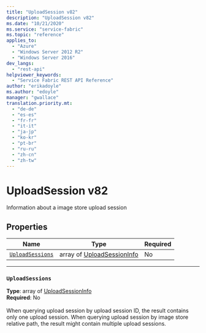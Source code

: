 ```yaml
---
title: "UploadSession v82"
description: "UploadSession v82"
ms.date: "10/21/2020"
ms.service: "service-fabric"
ms.topic: "reference"
applies_to: 
  - "Azure"
  - "Windows Server 2012 R2"
  - "Windows Server 2016"
dev_langs: 
  - "rest-api"
helpviewer_keywords: 
  - "Service Fabric REST API Reference"
author: "erikadoyle"
ms.author: "edoyle"
manager: "gwallace"
translation.priority.mt: 
  - "de-de"
  - "es-es"
  - "fr-fr"
  - "it-it"
  - "ja-jp"
  - "ko-kr"
  - "pt-br"
  - "ru-ru"
  - "zh-cn"
  - "zh-tw"
---
```

# UploadSession v82

Information about a image store upload session

## Properties
| Name | Type | Required |
| --- | --- | --- |
| [`UploadSessions`](#uploadsessions) | array of [UploadSessionInfo](sfclient-v82-model-uploadsessioninfo.md) | No |

____
### `UploadSessions`
__Type__: array of [UploadSessionInfo](sfclient-v82-model-uploadsessioninfo.md) <br/>
__Required__: No<br/>
<br/>
When querying upload session by upload session ID, the result contains only one upload session. When querying upload session by image store relative path, the result might contain multiple upload sessions.
